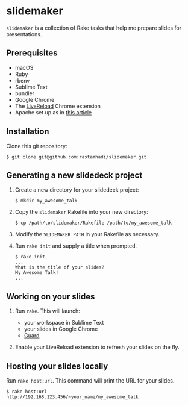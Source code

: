 # slidemaker

`slidemaker` is a collection of Rake tasks that help me prepare slides for presentations.

## Prerequisites

* macOS
* Ruby
* rbenv
* Sublime Text
* bundler
* Google Chrome
* The [LiveReload](https://chrome.google.com/webstore/detail/livereload/jnihajbhpnppcggbcgedagnkighmdlei) Chrome extension
* Apache set up as in [this article](https://medium.com/@rastamhadi/how-i-host-lightning-talk-slides-from-my-imac-7b00912e15a5)

## Installation

Clone this git repository:

```
$ git clone git@github.com:rastamhadi/slidemaker.git
```

## Generating a new slidedeck project

1. Create a new directory for your slidedeck project:

   ```
   $ mkdir my_awesome_talk
   ```

2. Copy the `slidemaker` Rakefile into your new directory:

   ```
   $ cp /path/to/slidemaker/Rakefile /path/to/my_awesome_talk
   ```

3. Modify the `SLIDEMAKER_PATH` in your Rakefile as necessary.

4. Run `rake init` and supply a title when prompted.

   ```
   $ rake init
   ...
   What is the title of your slides?
   My Awesome Talk!
   ...
   ```

## Working on your slides

1. Run `rake`. This will launch:

   * your workspace in Sublime Text
   * your slides in Google Chrome
   * [Guard](http://guardgem.org/)

2. Enable your LiveReload extension to refresh your slides on the fly.

## Hosting your slides locally

Run `rake host:url`. This command will print the URL for your slides.

```
$ rake host:url
http://192.168.123.456/~your_name/my_awesome_talk
```

